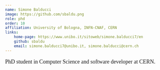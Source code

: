 ```yaml
---
name: Simone Balducci
image: https://github.com/sbaldu.png
role: phd
order: 10
affiliation: University of Bologna, INFN-CNAF, CERN
links:
    home-page: https://www.unibo.it/sitoweb/simone.balducci7/en
    github: sbaldu
    email: simone.balducci7@unibo.it, simone.balducci@cern.ch
---
```


<p style="font-family: 'Georgia', serif; font-size: 18px;">
PhD student in Computer Science and software developer at CERN.
</p>
